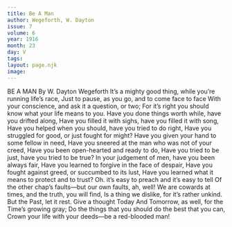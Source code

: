 ```yaml
---
title: Be A Man
author: Wegeforth, W. Dayton
issue: 7
volume: 6
year: 1916
month: 23
day: V
tags:
layout: page.njk
image:
---
```

BE A MAN   By W. Dayton Wegeforth      It’s a mighty good thing, while you’re running life’s race,   Just to pause, as you go, and to come face to face   With your conscience, and ask it a question, or two;   For it’s right you should know what your life means to you.   Have you done things worth while, have you drifted along,    Have you filled it with sighs, have you filled it with song,   Have you helped when you should, have you tried to do right,   Have you struggled for good, or just fought for might?   Have you given your hand to some fellow in need,   Have you sneered at the man who was not of your creed,   Have you been open-hearted and ready to do,   Have you tried to be just, have you tried to be true?   In your judgement of men, have you been always fair,   Have you learned to forgive in the face of despair,   Have you fought against greed, or succumbed to its lust,   Have you learned what it means to protect and to trust?   Oh. it’s easy to preach and it’s easy to tell   Of the other chap’s faults—but our own faults, ah, well!   We are cowards at times, and the truth, you will find,    Is a thing we dislike, for it’s rather unkind.   But the Past, let it rest. Give a thought Today   And Tomorrow, as well, for the Time’s growing gray;   Do the things that you should do the best that you can,   Crown your life with your deeds—be a red-blooded man!   


